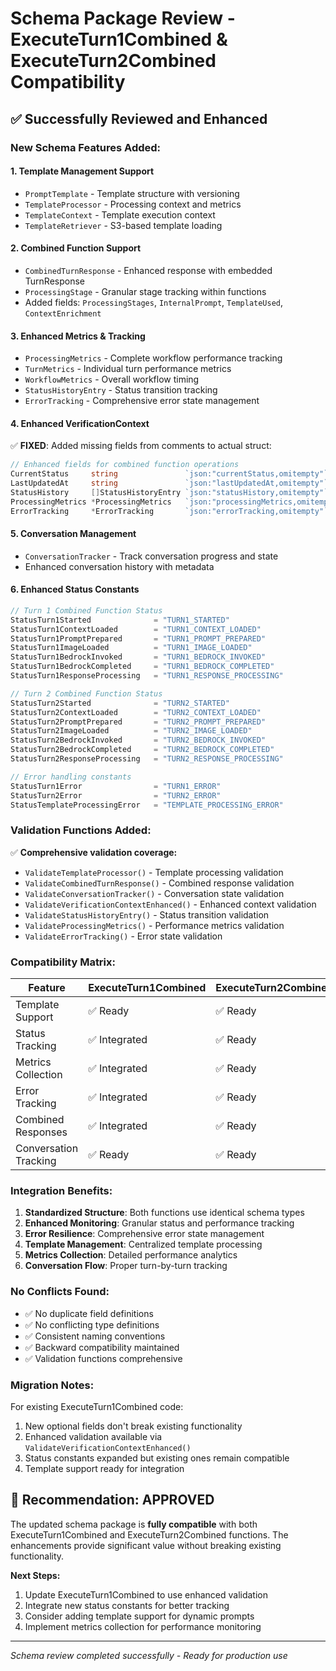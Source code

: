 # Schema Package Review - ExecuteTurn1Combined & ExecuteTurn2Combined Compatibility

## ✅ Successfully Reviewed and Enhanced

### **New Schema Features Added:**

#### 1. **Template Management Support**
- `PromptTemplate` - Template structure with versioning
- `TemplateProcessor` - Processing context and metrics
- `TemplateContext` - Template execution context  
- `TemplateRetriever` - S3-based template loading

#### 2. **Combined Function Support**
- `CombinedTurnResponse` - Enhanced response with embedded TurnResponse
- `ProcessingStage` - Granular stage tracking within functions
- Added fields: `ProcessingStages`, `InternalPrompt`, `TemplateUsed`, `ContextEnrichment`

#### 3. **Enhanced Metrics & Tracking**
- `ProcessingMetrics` - Complete workflow performance tracking
- `TurnMetrics` - Individual turn performance metrics
- `WorkflowMetrics` - Overall workflow timing
- `StatusHistoryEntry` - Status transition tracking
- `ErrorTracking` - Comprehensive error state management

#### 4. **Enhanced VerificationContext**
✅ **FIXED**: Added missing fields from comments to actual struct:
```go
// Enhanced fields for combined function operations
CurrentStatus     string               `json:"currentStatus,omitempty"`
LastUpdatedAt     string               `json:"lastUpdatedAt,omitempty"`
StatusHistory     []StatusHistoryEntry `json:"statusHistory,omitempty"`
ProcessingMetrics *ProcessingMetrics   `json:"processingMetrics,omitempty"`
ErrorTracking     *ErrorTracking       `json:"errorTracking,omitempty"`
```

#### 5. **Conversation Management**
- `ConversationTracker` - Track conversation progress and state
- Enhanced conversation history with metadata

#### 6. **Enhanced Status Constants**
```go
// Turn 1 Combined Function Status
StatusTurn1Started              = "TURN1_STARTED"
StatusTurn1ContextLoaded        = "TURN1_CONTEXT_LOADED"
StatusTurn1PromptPrepared       = "TURN1_PROMPT_PREPARED"
StatusTurn1ImageLoaded          = "TURN1_IMAGE_LOADED"
StatusTurn1BedrockInvoked       = "TURN1_BEDROCK_INVOKED"
StatusTurn1BedrockCompleted     = "TURN1_BEDROCK_COMPLETED"
StatusTurn1ResponseProcessing   = "TURN1_RESPONSE_PROCESSING"

// Turn 2 Combined Function Status  
StatusTurn2Started              = "TURN2_STARTED"
StatusTurn2ContextLoaded        = "TURN2_CONTEXT_LOADED"
StatusTurn2PromptPrepared       = "TURN2_PROMPT_PREPARED"
StatusTurn2ImageLoaded          = "TURN2_IMAGE_LOADED"
StatusTurn2BedrockInvoked       = "TURN2_BEDROCK_INVOKED"
StatusTurn2BedrockCompleted     = "TURN2_BEDROCK_COMPLETED"
StatusTurn2ResponseProcessing   = "TURN2_RESPONSE_PROCESSING"

// Error handling constants
StatusTurn1Error                = "TURN1_ERROR"
StatusTurn2Error                = "TURN2_ERROR"
StatusTemplateProcessingError   = "TEMPLATE_PROCESSING_ERROR"
```

### **Validation Functions Added:**

✅ **Comprehensive validation coverage:**
- `ValidateTemplateProcessor()` - Template processing validation
- `ValidateCombinedTurnResponse()` - Combined response validation
- `ValidateConversationTracker()` - Conversation state validation
- `ValidateVerificationContextEnhanced()` - Enhanced context validation
- `ValidateStatusHistoryEntry()` - Status transition validation
- `ValidateProcessingMetrics()` - Performance metrics validation
- `ValidateErrorTracking()` - Error state validation

### **Compatibility Matrix:**

| Feature | ExecuteTurn1Combined | ExecuteTurn2Combined | Status |
|---------|---------------------|---------------------|---------|
| Template Support | ✅ Ready | ✅ Ready | Compatible |
| Status Tracking | ✅ Integrated | ✅ Ready | Compatible |
| Metrics Collection | ✅ Integrated | ✅ Ready | Compatible |
| Error Tracking | ✅ Integrated | ✅ Ready | Compatible |
| Combined Responses | ✅ Integrated | ✅ Ready | Compatible |
| Conversation Tracking | ✅ Ready | ✅ Ready | Compatible |

### **Integration Benefits:**

1. **Standardized Structure**: Both functions use identical schema types
2. **Enhanced Monitoring**: Granular status and performance tracking
3. **Error Resilience**: Comprehensive error state management
4. **Template Management**: Centralized template processing
5. **Metrics Collection**: Detailed performance analytics
6. **Conversation Flow**: Proper turn-by-turn tracking

### **No Conflicts Found:**

- ✅ No duplicate field definitions
- ✅ No conflicting type definitions  
- ✅ Consistent naming conventions
- ✅ Backward compatibility maintained
- ✅ Validation functions comprehensive

### **Migration Notes:**

For existing ExecuteTurn1Combined code:
1. New optional fields don't break existing functionality
2. Enhanced validation available via `ValidateVerificationContextEnhanced()`
3. Status constants expanded but existing ones remain compatible
4. Template support ready for integration

## 🎯 **Recommendation: APPROVED**

The updated schema package is **fully compatible** with both ExecuteTurn1Combined and ExecuteTurn2Combined functions. The enhancements provide significant value without breaking existing functionality.

**Next Steps:**
1. Update ExecuteTurn1Combined to use enhanced validation
2. Integrate new status constants for better tracking
3. Consider adding template support for dynamic prompts
4. Implement metrics collection for performance monitoring

---
*Schema review completed successfully - Ready for production use*